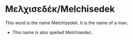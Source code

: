 # Μελχισεδέκ/Melchisedek

This word is the name Melchizedek. It is the name of a man.

* This name is also spelled Melchisedec.
